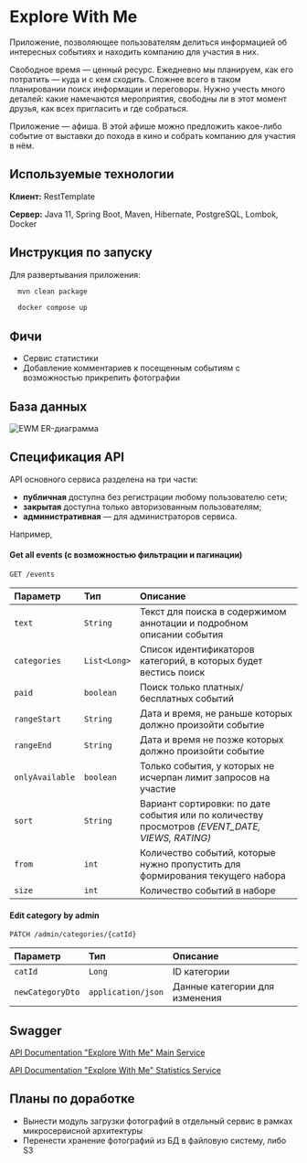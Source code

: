 # Explore With Me

Приложение, позволяющее пользователям делиться информацией об интересных событиях и находить компанию для участия в них.

Свободное время — ценный ресурс. Ежедневно мы планируем, как его потратить — куда и с кем сходить. Сложнее всего в таком планировании поиск информации и переговоры. Нужно учесть много деталей: какие намечаются мероприятия, свободны ли в этот момент друзья, как всех пригласить и где собраться.

Приложение — афиша. В этой афише можно предложить какое-либо событие от выставки до похода в кино и собрать компанию для участия в нём.



## Используемые технологии

**Клиент:** RestTemplate

**Сервер:** Java 11, Spring Boot, Maven, Hibernate, PostgreSQL, Lombok, Docker


## Инструкция по запуску

Для развертывания приложения:

```bash
  mvn clean package
```
```bash
  docker compose up
```


## Фичи

- Сервис статистики
- Добавление комментариев к посещенным событиям с возможностью прикрепить фотографии


## База данных

![EWM ER-диаграмма](assets/ewm-er.jpg)


## Спецификация API
API основного сервиса разделена на три части:
- **публичная** доступна без регистрации любому пользователю сети;
- **закрытая** доступна только авторизованным пользователям;
- **административная** — для администраторов сервиса.

Например,

#### Get all events (с возможностью фильтрации и пагинации)

```http
GET /events
```

| Параметр | Тип     | Описание                |
| :-------- | :------- | :------------------------- |
| `text` | `String` | Текст для поиска в содержимом аннотации и подробном описании события|
| `categories` | `List<Long>` | Cписок идентификаторов категорий, в которых будет вестись поиск|
| `paid` | `boolean` |Поиск только платных/бесплатных событий|
| `rangeStart` | `String` | Дата и время, не раньше которых должно произойти событие|
| `rangeEnd` | `String` | Дата и время не позже которых должно произойти событие|
| `onlyAvailable` | `boolean` | Только события, у которых не исчерпан лимит запросов на участие|
| `sort` | `String` | Вариант сортировки: по дате события или по количеству просмотров *(EVENT_DATE, VIEWS, RATING)*|
| `from` | `int` | Количество событий, которые нужно пропустить для формирования текущего набора|
| `size` | `int` | Количество событий в наборе|

#### Edit category by admin

```http
PATCH /admin/categories/{catId}
```

| Параметр | Тип     | Описание                       |
| :-------- | :------- | :-------------------------------- |
| `catId`      | `Long` | ID категории |
| `newCategoryDto`      | `application/json` | Данные категории для изменения |



## Swagger

[API Documentation "Explore With Me" Main Service](https://raw.githubusercontent.com/yandex-praktikum/java-explore-with-me/main/ewm-main-service-spec.json)

[API Documentation "Explore With Me" Statistics Service](https://raw.githubusercontent.com/yandex-praktikum/java-explore-with-me/main/ewm-stats-service-spec.json)


## Планы по доработке

- Вынести модуль загрузки фотографий в отдельный сервис в рамках микросервисной архитектуры
- Перенести хранение фотографий из БД в файловую систему, либо S3

